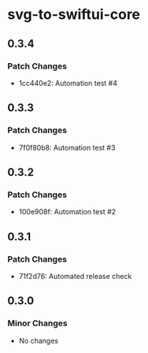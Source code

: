 # svg-to-swiftui-core

## 0.3.4

### Patch Changes

- 1cc440e2: Automation test #4

## 0.3.3

### Patch Changes

- 7f0f80b8: Automation test #3

## 0.3.2

### Patch Changes

- 100e908f: Automation test #2

## 0.3.1

### Patch Changes

- 71f2d76: Automated release check

## 0.3.0

### Minor Changes

- No changes
